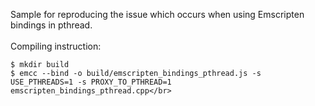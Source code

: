 Sample for reproducing the issue which occurs when using Emscripten bindings in pthread.</br></br>
Compiling instruction:</br>
```
$ mkdir build
$ emcc --bind -o build/emscripten_bindings_pthread.js -s USE_PTHREADS=1 -s PROXY_TO_PTHREAD=1 emscripten_bindings_pthread.cpp</br>
